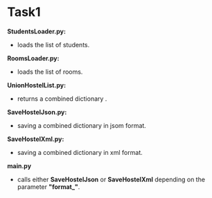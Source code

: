 # Task1

**StudentsLoader.py:**
  - loads the list of students.
  
**RoomsLoader.py:**
  - loads the list of rooms.
  
**UnionHostelList.py:**
  - returns a combined dictionary .
  
**SaveHostelJson.py:**
  - saving a combined dictionary in jsom format.
  
**SaveHostelXml.py:**
  - saving a combined dictionary in xml format.
  
**main.py**
  - calls either **SaveHostelJson** or **SaveHostelXml** depending on the parameter **"format_"**.
